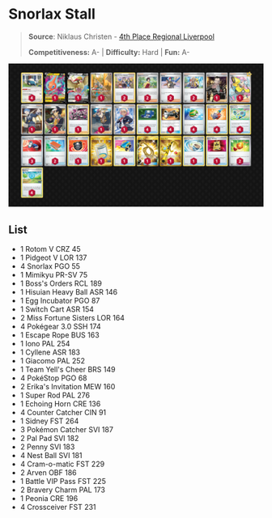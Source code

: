 # Snorlax Stall

> **Source**: Niklaus Christen - [4th Place Regional Liverpool](https://limitlesstcg.com/decks/list/9958)
> 
> **Competitiveness:** A- | **Difficulty:** Hard | **Fun:** A-

![decklist](../../!Images/Standard/09BST-PAF/Snorlax%20Stall.PNG)

## List
* 1 Rotom V CRZ 45
* 1 Pidgeot V LOR 137
* 4 Snorlax PGO 55
* 1 Mimikyu PR-SV 75
* 1 Boss's Orders RCL 189
* 1 Hisuian Heavy Ball ASR 146
* 1 Egg Incubator PGO 87
* 1 Switch Cart ASR 154
* 2 Miss Fortune Sisters LOR 164
* 4 Pokégear 3.0 SSH 174
* 1 Escape Rope BUS 163
* 1 Iono PAL 254
* 1 Cyllene ASR 183
* 1 Giacomo PAL 252
* 1 Team Yell's Cheer BRS 149
* 4 PokéStop PGO 68
* 2 Erika's Invitation MEW 160
* 1 Super Rod PAL 276
* 1 Echoing Horn CRE 136
* 4 Counter Catcher CIN 91
* 1 Sidney FST 264
* 3 Pokémon Catcher SVI 187
* 2 Pal Pad SVI 182
* 2 Penny SVI 183
* 4 Nest Ball SVI 181
* 4 Cram-o-matic FST 229
* 2 Arven OBF 186
* 1 Battle VIP Pass FST 225
* 2 Bravery Charm PAL 173
* 1 Peonia CRE 196
* 4 Crossceiver FST 231
